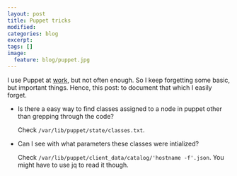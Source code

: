 ```yaml
---
layout: post
title: Puppet tricks
modified:
categories: blog
excerpt:
tags: []
image:
  feature: blog/puppet.jpg
---
```

I use Puppet at [work](engineeringblog.yelp.com), but not often enough. So I keep forgetting some basic, but important things. Hence, this post: to document that which I easily forget.

* Is there a easy way to find classes assigned to a node in puppet other than grepping through the code?

  Check `/var/lib/puppet/state/classes.txt`.

* Can I see with what parameters these classes were intialized?

  Check `/var/lib/puppet/client_data/catalog/'hostname -f'.json`. You might have to use jq to read it though.
